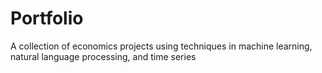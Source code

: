 # Portfolio
A collection of economics projects using techniques in machine learning, natural language processing, and time series
